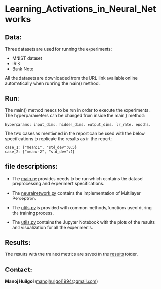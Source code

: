 # Learning_Activations_in_Neural_Networks

## Data:

Three datasets are used for running the experiments:
- MNIST dataset 
- IRIS
- Bank Note

All the datasets are downloaded from the URL link available online automatically when running the main() method.

## Run:
The main() method needs to be run in order to execute the experiments.
The hyperparameters can be changed from inside the main() method:
```
hyperparams: input_dims, hidden_dims, output_dims, lr_rate, epochs.
```

The two cases as mentioned in the report can be used with the below specifications to replicate the results as in the report:
```
case_1: {"mean:1", "std_dev":0.5}
case_2: {"mean:-2", "std_dev":1}
```

## file descriptions:

- The [main.py](https://github.com/manojhuilgol/Learning-Activations-In-Neural-Networks/main.py) provides needs to be run which contains the dataset preprocessing and experiment specifications.

- The [neuralnetwork.py](https://github.com/manojhuilgol/Learning-Activations-In-Neural-Networks/neuralnetwork.py) contains the implementation of Multilayer Perceptron.

- The [utils.py](https://github.com/manojhuilgol/Learning-Activations-In-Neural-Networks/utils.py) is provided with common methods/functions used during the training process.
 
- The [utils.py](https://github.com/manojhuilgol/Learning-Activations-In-Neural-Networks/visualize_results.ipynb) contains the Jupyter Notebook with the plots of the results and visualization for all the experiments.


## Results:
The results with the trained metrics are saved in the [results](https://github.com/manojhuilgol/Learning-Activations-In-Neural-Networks/results) folder.


## Contact:
**Manoj Huilgol** (manojhuilgol1994@gmail.com)
